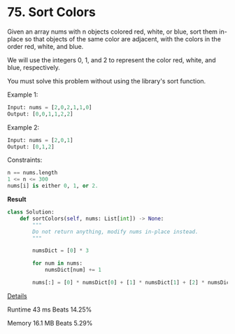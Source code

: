 # 75. Sort Colors

Given an array nums with n objects colored red, white, or blue, sort them in-place so that objects of the same color are adjacent, with the colors in the order red, white, and blue.

We will use the integers 0, 1, and 2 to represent the color red, white, and blue, respectively.

You must solve this problem without using the library's sort function.

 

Example 1:

```python
Input: nums = [2,0,2,1,1,0]
Output: [0,0,1,1,2,2]
```
Example 2:

```python
Input: nums = [2,0,1]
Output: [0,1,2]
```
 

Constraints:

```python
n == nums.length
1 <= n <= 300
nums[i] is either 0, 1, or 2.
```

**Result**

```python
class Solution:
    def sortColors(self, nums: List[int]) -> None:
        """
        Do not return anything, modify nums in-place instead.
        """

        numsDict = [0] * 3

        for num in nums:
            numsDict[num] += 1

        nums[:] = [0] * numsDict[0] + [1] * numsDict[1] + [2] * numsDict[2]
```

[Details ](https://leetcode.com/problems/sort-colors/submissions/942937019/)

Runtime
43 ms
Beats
14.25%

Memory
16.1 MB
Beats
5.29%
